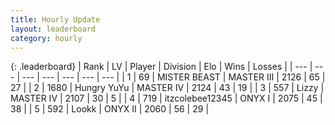 ```yaml
---
title: Hourly Update
layout: leaderboard
category: hourly
---
```


{: .leaderboard}
| Rank | LV | Player | Division | Elo | Wins | Losses |
| --- | --- | --- | --- | --- | --- | --- |
| <span data-change="2">1</span> | 69 | <span title="ID: 727221">MISTER BEAST</span> | MASTER III | <span data-change="39">2126</span> | <span data-change="4">65</span> | <span data-change="0">27</span> |
| <span data-change="-1">2</span> | 1680 | <span title="ID: 366840">Hungry YuYu</span> | MASTER IV | <span data-change="0">2124</span> | <span data-change="0">43</span> | <span data-change="0">19</span> |
| <span data-change="-1">3</span> | 557 | <span title="ID: 44257">Lizzy</span> | MASTER IV | <span data-change="0">2107</span> | <span data-change="0">30</span> | <span data-change="0">5</span> |
| <span data-change="0">4</span> | 719 | <span title="ID: 692745">itzcolebee12345</span> | ONYX I | <span data-change="0">2075</span> | <span data-change="0">45</span> | <span data-change="0">38</span> |
| <span data-change="0">5</span> | 592 | <span title="ID: 675058">Lookk</span> | ONYX II | <span data-change="0">2060</span> | <span data-change="0">56</span> | <span data-change="0">29</span> |